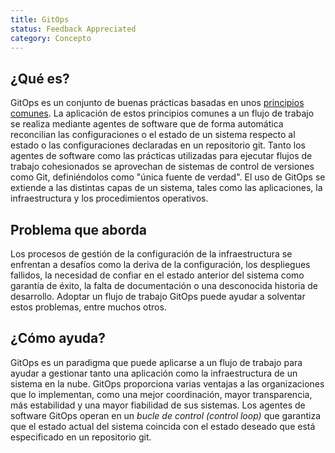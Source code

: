 ```yaml
---
title: GitOps
status: Feedback Appreciated
category: Concepto
---
```


## ¿Qué es?

GitOps es un conjunto de buenas prácticas basadas en unos [principios comunes](https://opengitops.dev/). La aplicación de estos principios comunes a un flujo de trabajo se realiza mediante agentes de software que de forma automática reconcilian las configuraciones o el estado de un sistema respecto al estado o las configuraciones declaradas en un repositorio git.
Tanto los agentes de software como las prácticas utilizadas para ejecutar flujos de trabajo cohesionados se aprovechan de sistemas de control de versiones como Git, definiéndolos como "única fuente de verdad". El uso de GitOps se extiende a las distintas capas de un sistema, tales como las aplicaciones, la infraestructura y los procedimientos operativos.


## Problema que aborda

Los procesos de gestión de la configuración de la infraestructura se enfrentan a desafíos como la deriva de la configuración, los despliegues fallidos, la necesidad de confiar en el estado anterior del sistema como garantía de éxito, la falta de documentación o una desconocida historia de desarrollo.
Adoptar un flujo de trabajo GitOps puede ayudar a solventar estos problemas, entre muchos otros.


## ¿Cómo ayuda?

GitOps es un paradigma que puede aplicarse a un flujo de trabajo para ayudar a gestionar tanto una aplicación como la infraestructura de un sistema en la nube. GitOps proporciona varias ventajas a las organizaciones que lo implementan, como una mejor coordinación, mayor transparencia, más estabilidad y una mayor fiabilidad de sus sistemas.
Los agentes de software GitOps operan en un *bucle de control (control loop)* que garantiza que el estado actual del sistema coincida con el estado deseado que está especificado en un repositorio git.
